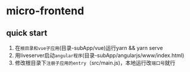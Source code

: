 # micro-frontend

## quick start

1. 在`根目录和vue子应用`(目录-subApp/vue)运行yarn && yarn serve
2. 用liveserver启动`angular程序`(目录-subApp/angularjs/www/index.html)
3. 修改根目录下`注册子应用的entry`（src/main.js)，本地运行改`端口号`就行
